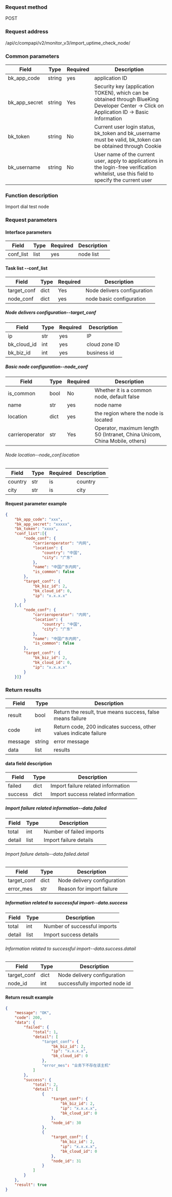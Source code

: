 
### Request method

POST


### Request address

/api/c/compapi/v2/monitor_v3/import_uptime_check_node/


### Common parameters

| Field | Type | Required | Description |
|-----------|------------|--------|------------|
| bk_app_code | string | yes | application ID |
| bk_app_secret| string | Yes | Security key (application TOKEN), which can be obtained through BlueKing Developer Center -> Click on Application ID -> Basic Information |
| bk_token | string | No | Current user login status, bk_token and bk_username must be valid, bk_token can be obtained through Cookie |
| bk_username | string | No | User name of the current user, apply to applications in the login-free verification whitelist, use this field to specify the current user |


### Function description

Import dial test node

### Request parameters



#### Interface parameters

| Field | Type | Required | Description |
| --------- | ---- | ---- | -------- |
| conf_list | list | yes | node list |

#### Task list --conf_list

| Field | Type | Required | Description |
| ----------- | ---- | ---- | ----------- |
| target_conf | dict | Yes | Node delivers configuration |
| node_conf | dict | yes | node basic configuration |

##### Node delivers configuration--target_conf

| Field | Type | Required | Description |
| ----------- | ---- | ---- | -------- |
| ip | str | yes | IP |
| bk_cloud_id | int | yes | cloud zone ID |
| bk_biz_id | int | yes | business id |

##### Basic node configuration--node_conf

| Field | Type | Required | Description |
| --------------- | ---- | ---- | ------------------------------------- |
| is_common | bool | No | Whether it is a common node, default false |
| name | str | yes | node name |
| location | dict | yes | the region where the node is located |
| carrieroperator | str | Yes | Operator, maximum length 50 (Intranet, China Unicom, China Mobile, others) |

###### Node location--node_conf.location

| Field | Type | Required | Description |
| ------- | ---- | ---- | ---- |
| country | str | is | country |
| city | str | is | city |

#### Request parameter example
```json
{
    "bk_app_code": "xxx",
    "bk_app_secret": "xxxxx",
    "bk_token": "xxxx",
    "conf_list":[{
        "node_conf": {
            "carrieroperator": "内网",
            "location": {
                "country": "中国",
                "city": "广东"
            },
            "name": "中国广东内网",
            "is_common": false
        },
        "target_conf": {
            "bk_biz_id": 2,
            "bk_cloud_id": 0,
            "ip": "x.x.x.x"
        }
    },{
        "node_conf": {
            "carrieroperator": "内网",
            "location": {
                "country": "中国",
                "city": "广东"
            },
            "name": "中国广东内网",
            "is_common": false
        },
        "target_conf": {
            "bk_biz_id": 2,
            "bk_cloud_id": 0,
            "ip": "x.x.x.x"
        }
    }]}
```

### Return results

| Field | Type | Description |
| ------- | ------ | ----------------------------------- |
| result | bool | Return the result, true means success, false means failure |
| code | int | Return code, 200 indicates success, other values indicate failure |
| message | string | error message |
| data | list | results |

#### data field description

| Field | Type | Description |
| ------- | ------ | ----------------------------------- |
failed | dict | Import failure related information |
success | dict | Import success related information |

##### Import failure related information--data.failed

| Field | Type | Description |
| ------- | ------ | ----------------------------------- |
total | int | Number of failed imports |
detail | list | Import failure details |

###### Import failure details--data.failed.detail

| Field | Type | Description |
| ------- | ------ | ----------------------------------- |
| target_conf | dict | Node delivery configuration |
| error_mes | str | Reason for import failure |

##### Information related to successful import--data.success

| Field | Type | Description |
| ------- | ------ | ----------------------------------- |
| total | int | Number of successful imports |
| detail | list | Import success details |

###### Information related to successful import--data.success.datail

| Field | Type | Description |
| ------- | ------ | ----------------------------------- |
| target_conf | dict | Node delivery configuration |
| node_id | int | successfully imported node id |

#### Return result example

```json
{
    "message": "OK",
    "code": 200,
    "data": {
        "failed": {
            "total": 1,
            "detail": [
                "target_conf": {
                    "bk_biz_id": 2,
                    "ip": "x.x.x.x",
                    "bk_cloud_id": 0
                },
            	"error_mes": "业务下不存在该主机"
            ]
    	},
        "success": {
            "total": 2,
            "detail": [
                {
                    "target_conf": {
                        "bk_biz_id": 2,
                        "ip": "x.x.x.x",
                        "bk_cloud_id": 0
                    },
                    "node_id": 30
                },
                {
                    "target_conf": {
                        "bk_biz_id": 2,
                        "ip": "x.x.x.x",
                        "bk_cloud_id": 0
                    },
                    "node_id": 31
                }
            ]
        }
    },
    "result": true
}
```